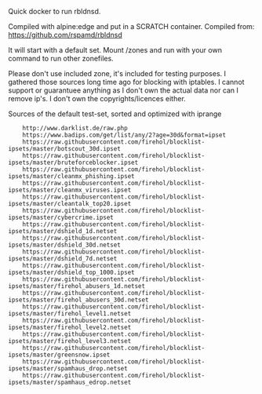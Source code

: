 
Quick docker to run rbldnsd.

Compiled with alpine:edge and put in a SCRATCH container. Compiled from: https://github.com/rspamd/rbldnsd

It will start with a default set. 
Mount /zones and run with your own command to run other zonefiles.


Please don't use included zone, it's included for testing purposes. I gathered those sources long time ago for blocking with iptables.
I cannot support or guarantuee anything as I don't own the actual data nor can I remove ip's. I don't own the copyrights/licences either.

Sources of the default test-set, sorted and optimized with iprange

        http://www.darklist.de/raw.php
        https://www.badips.com/get/list/any/2?age=30d&format=ipset
        https://raw.githubusercontent.com/firehol/blocklist-ipsets/master/botscout_30d.ipset
        https://raw.githubusercontent.com/firehol/blocklist-ipsets/master/bruteforceblocker.ipset
        https://raw.githubusercontent.com/firehol/blocklist-ipsets/master/cleanmx_phishing.ipset
        https://raw.githubusercontent.com/firehol/blocklist-ipsets/master/cleanmx_viruses.ipset
        https://raw.githubusercontent.com/firehol/blocklist-ipsets/master/cleantalk_top20.ipset
        https://raw.githubusercontent.com/firehol/blocklist-ipsets/master/cybercrime.ipset
        https://raw.githubusercontent.com/firehol/blocklist-ipsets/master/dshield_1d.netset
        https://raw.githubusercontent.com/firehol/blocklist-ipsets/master/dshield_30d.netset
        https://raw.githubusercontent.com/firehol/blocklist-ipsets/master/dshield_7d.netset
        https://raw.githubusercontent.com/firehol/blocklist-ipsets/master/dshield_top_1000.ipset
        https://raw.githubusercontent.com/firehol/blocklist-ipsets/master/firehol_abusers_1d.netset
        https://raw.githubusercontent.com/firehol/blocklist-ipsets/master/firehol_abusers_30d.netset
        https://raw.githubusercontent.com/firehol/blocklist-ipsets/master/firehol_level1.netset 
        https://raw.githubusercontent.com/firehol/blocklist-ipsets/master/firehol_level2.netset
        https://raw.githubusercontent.com/firehol/blocklist-ipsets/master/firehol_level3.netset
        https://raw.githubusercontent.com/firehol/blocklist-ipsets/master/greensnow.ipset
        https://raw.githubusercontent.com/firehol/blocklist-ipsets/master/spamhaus_drop.netset
        https://raw.githubusercontent.com/firehol/blocklist-ipsets/master/spamhaus_edrop.netset

